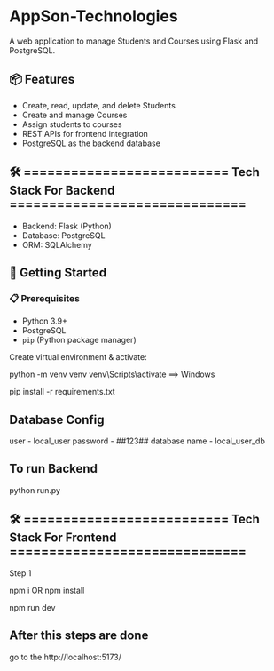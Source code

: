 # AppSon-Technologies

A web application to manage Students and Courses using Flask and PostgreSQL.

## 📦 Features

- Create, read, update, and delete Students
- Create and manage Courses
- Assign students to courses
- REST APIs for frontend integration
- PostgreSQL as the backend database

## 🛠️ ========================== Tech Stack For Backend ==============================

- Backend: Flask (Python)
- Database: PostgreSQL
- ORM: SQLAlchemy

## 🚀 Getting Started

### 📋 Prerequisites

- Python 3.9+
- PostgreSQL
- `pip` (Python package manager)

Create virtual environment & activate:

python -m venv venv
venv\Scripts\activate   ==> Windows

pip install -r requirements.txt


## Database Config 

user - local_user
password - ##123##
database name  -  local_user_db

## To run Backend

python run.py

## 🛠️ ========================== Tech Stack For Frontend ==============================

Step 1

npm i OR npm install

npm run dev


## After this steps are done
go to the 
http://localhost:5173/